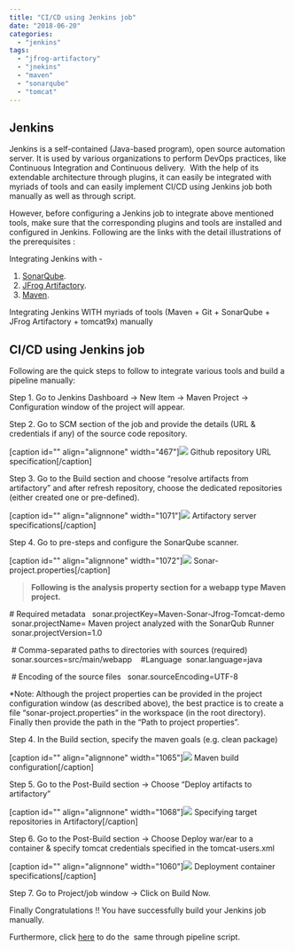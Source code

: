 ```yaml
---
title: "CI/CD using Jenkins job"
date: "2018-06-20"
categories: 
  - "jenkins"
tags: 
  - "jfrog-artifactory"
  - "jnekins"
  - "maven"
  - "sonarqube"
  - "tomcat"
---
```


## Jenkins

Jenkins is a self-contained (Java-based program), open source automation server. It is used by various organizations to perform DevOps practices, like Continuous Integration and Continuous delivery.  With the help of its extendable architecture through plugins, it can easily be integrated with myriads of tools and can easily implement CI/CD using Jenkins job both manually as well as through script.

However, before configuring a Jenkins job to integrate above mentioned tools, make sure that the corresponding plugins and tools are installed and configured in Jenkins. Following are the links with the detail illustrations of the prerequisites :

Integrating Jenkins with -

1. [SonarQube](https://devops4solutions.com/jenkins-sonarqube-integration/).
2. [JFrog Artifactory](https://devops4solutions.com/jenkins-jfrog-artifactory-integration/).
3. [Maven](https://devops4solutions.com/jenkins-maven-integration/).

Integrating Jenkins WITH myriads of tools (Maven + Git + SonarQube + JFrog Artifactory + tomcat9x) manually

## CI/CD using Jenkins job

Following are the quick steps to follow to integrate various tools and build a pipeline manually:

Step 1. Go to Jenkins Dashboard -> New Item -> Maven Project -> Configuration window of the project will appear.

Step 2. Go to SCM section of the job and provide the details (URL & credentials if any) of the source code repository.

\[caption id="" align="alignnone" width="467"\]![](https://cdn-images-1.medium.com/max/1100/1*RYpZLLzRSvL_mB2Fv-I-Ew.png) Github repository URL specification\[/caption\]

Step 3. Go to the Build section and choose “resolve artifacts from artifactory” and after refresh repository, choose the dedicated repositories (either created one or pre-defined).

\[caption id="" align="alignnone" width="1071"\]![](https://cdn-images-1.medium.com/max/1100/1*9ADRuI9FENznvzdY3-YojQ.png) Artifactory server specifications\[/caption\]

Step 4. Go to pre-steps and configure the SonarQube scanner.

\[caption id="" align="alignnone" width="1072"\]![](https://cdn-images-1.medium.com/max/1100/1*9UAaK-229K34wP9qi01xiw.png) Sonar-project.properties\[/caption\]

> **Following is the analysis property section for a webapp type Maven project.**

\# Required metadata 
 sonar.projectKey=Maven-Sonar-Jfrog-Tomcat-demo
 sonar.projectName= Maven project analyzed with the SonarQub Runner 
 sonar.projectVersion=1.0 

 # Comma-separated paths to directories with sources (required) 
 sonar.sources=src/main/webapp
 
 #Language
 sonar.language=java

 # Encoding of the source files 
 sonar.sourceEncoding=UTF-8

\*Note: Although the project properties can be provided in the project configuration window (as described above), the best practice is to create a file “sonar-project.properties” in the workspace (in the root directory). Finally then provide the path in the “Path to project properties”.

Step 4. In the Build section, specify the maven goals (e.g. clean package)

\[caption id="" align="alignnone" width="1065"\]![](https://cdn-images-1.medium.com/max/1100/1*Td67VFJTxSqPL9UflwWN_g.png) Maven build configuration\[/caption\]

Step 5. Go to the Post-Build section -> Choose “Deploy artifacts to artifactory”

\[caption id="" align="alignnone" width="1068"\]![](https://cdn-images-1.medium.com/max/1100/1*HLdMLacrh0uxTRAeK2UxAg.png) Specifying target repositories in Artifactory\[/caption\]

Step 6. Go to the Post-Build section -> Choose Deploy war/ear to a container & specify tomcat credentials specified in the tomcat-users.xml

\[caption id="" align="alignnone" width="1060"\]![](https://cdn-images-1.medium.com/max/1100/1*6ftKPgIabaALvQmWI1Ietw.png) Deployment container specifications\[/caption\]

Step 7. Go to Project/job window -> Click on Build Now.

Finally Congratulations !! You have successfully build your Jenkins job manually.

Furthermore, click [here](https://devops4solutions.com/jenkins-pipeline-code/) to do the  same through pipeline script.
